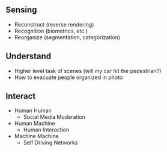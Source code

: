 ## Sensing
- Reconstruct (reverse rendering)
- Recognition (biometrics, etc.)
- Reorganize (segmentation, categorization) 
## Understand
- Higher level task of scenes (will my car hit the pedestrian?)
- How to evacuate people organized in photo
## Interact
- Human Human
	- Social Media Moderation
- Human Machine
	- Human Interaction
- Machine Machine
	- Self Driving Networks